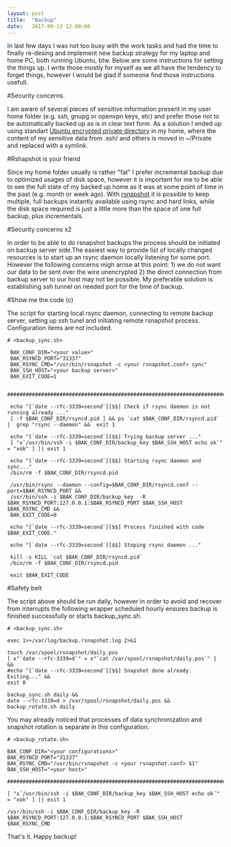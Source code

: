 ```yaml
---
layout: post
title:  "Backup"
date:   2017-09-13 12:00:00
---
```

In last few days I was not too busy with the work tasks and had the time to finally re-desing and implement new backup strategy for my laptop and home PC, both running Ubuntu, btw. Below are some instructions for setting the things up. I write those mostly for myself as we all have the tendency to forget things, however I would be glad if someone find those instructions usefull.

#Security concerns.

I am aware of several pieces of sensitive information present in my user home folder  (e.g. ssh, gnupg or openvpn keys, etc) and prefer those not to be automatically backed up as is in clear text form. As a solution I ended up using standart [Ubuntu encrypted private directory][ubuntu-enchome] in my home, where the content of my sensitive data from .ssh/ and others is moved in ~/Private and replaced with a symlink.

[ubuntu-enchome]:https://help.ubuntu.com/community/EncryptedPrivateDirectory

#Rshapshot is your friend

Since my home folder usually is rather "fat" I prefer incremental backup due to optimized usages of disk space, however it is important for me to be able to see the full state of my backed up home as it was at some point of time in the past (e.g. month or week ago). With [rsnapshot][rsnapshot] it is possible to keep multiple, full backups instantly available using rsync and hard links, while the disk space required is just a little more than the space of one full backup, plus incrementals.

[rsnapshot]:http://rsnapshot.org/

#Security concerns x2

In order to be able to do rsnapshot backups the process should be initiated on backup server side.The easiest way to provide list of locally changed resources is to start up an rsync daemon locally listening for some port. However the following concerns migh arrise at this point: 1) we do not want our data to be sent over the wire unencrypted 2) the direct connection from backup server to our host may not be possible. My preferable solution is establishing ssh tunnel on needed port for the time of backup.

#Show me the code (c)

The script for starting local rsync daemon, connecting to remote backup server, setting up ssh tunel and initiating remote rsnapshot process. Configuration items are not included.

```
# <backup_sync.sh>

 BAK_CONF_DIR="<your value>"
 BAK_RSYNCD_PORT="31337"
 BAK_RSYNC_CMD="/usr/bin/rsnapshot -c <your rsnapshot.conf> sync"
 BAK_SSH_HOST="<your backup server>"
 BAK_EXIT_CODE=1
 
 ################################################################################
 
 echo "[`date --rfc-3339=second`][$$] Check if rsync daemon is not running already ..."
 [ -f $BAK_CONF_DIR/rsyncd.pid ] && ps `cat $BAK_CONF_DIR/rsyncd.pid` |  grep "rsync --daemon" &&  exit 1
 
 echo "[`date --rfc-3339=second`][$$] Trying backup server ..."
 [ "x`/usr/bin/ssh -i $BAK_CONF_DIR/backup_key $BAK_SSH_HOST echo ok`" = "xok" ] || exit 1
 
 echo "[`date --rfc-3339=second`][$$] Starting rsync daemon and sync..."
 /bin/rm -f $BAK_CONF_DIR/rsyncd.pid
 
 /usr/bin/rsync --daemon --config=$BAK_CONF_DIR/rsyncd.conf --port=$BAK_RSYNCD_PORT &&
 /usr/bin/ssh -i $BAK_CONF_DIR/backup_key  -R $BAK_RSYNCD_PORT:127.0.0.1:$BAK_RSYNCD_PORT $BAK_SSH_HOST $BAK_RSYNC_CMD &&
 BAK_EXIT_CODE=0
 
 echo "[`date --rfc-3339=second`][$$] Process finished with code $BAK_EXIT_CODE."
 
 echo "[`date --rfc-3339=second`][$$] Stoping rsync daemon ..."
 
 kill -s KILL `cat $BAK_CONF_DIR/rsyncd.pid`
 /bin/rm -f $BAK_CONF_DIR/rsyncd.pid
 
 exit $BAK_EXIT_CODE
```

#Safety belt

The script above should be run daily, however in order to avoid and recover from interrupts the following wrapper scheduled hourly ensures backup is finished successfully or starts backup_sync.sh.

```
# <backup_sync.sh>

exec 1>>/var/log/backup.rsnapshot.log 2>&1

touch /var/spool/rsnapshot/daily.pos
[ x"`date --rfc-3339=d`" = x"`cat /var/spool/rsnapshot/daily.pos`" ] &&
#echo "[`date --rfc-3339=second`][$$] Snapshot done already. Exiting..." &&
exit 0

backup_sync.sh daily &&
date --rfc-3339=d > /var/spool/rsnapshot/daily.pos &&
backup_rotate.sh daily
```

You may already noticed that processes of data synchronization and snapshot rotation is separate in this configuration.

```
# <backup_rotate.sh>

BAK_CONF_DIR="<your configurations>"
BAK_RSYNCD_PORT="31337"
BAK_RSYNC_CMD="/usr/bin/rsnapshot -c <your rsnapshot.conf> $1"
BAK_SSH_HOST="<your host>"

################################################################################

[ "x`/usr/bin/ssh -i $BAK_CONF_DIR/backup_key $BAK_SSH_HOST echo ok`" = "xok" ] || exit 1

/usr/bin/ssh -i $BAK_CONF_DIR/backup_key -R $BAK_RSYNCD_PORT:127.0.0.1:$BAK_RSYNCD_PORT $BAK_SSH_HOST $BAK_RSYNC_CMD
```
That's it. Happy backup!

